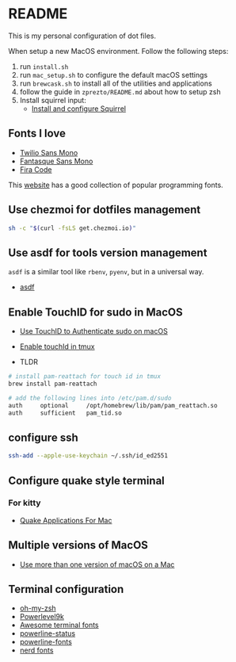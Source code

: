 # README

This is my personal configuration of dot files. 

When setup a new MacOS environment. Follow the following steps:

1. run `install.sh`
2. run `mac_setup.sh` to configure the default macOS settings
3. run `brewcask.sh` to install all of the utilities and applications
4. follow the guide in `zprezto/README.md` about how to setup zsh
5. Install squirrel input:
	- [Install and configure Squirrel](https://www.dreamxu.com/install-config-squirrel/)

## Fonts I love

- [Twilio Sans Mono](https://github.com/twilio/twilio-sans-mono)
- [Fantasque Sans Mono](https://github.com/belluzj/fantasque-sans)
- [Fira Code](https://github.com/tonsky/FiraCod)

This [website](https://www.programmingfonts.org/) has a good collection of popular programming fonts.


## Use chezmoi for dotfiles management

```bash
sh -c "$(curl -fsLS get.chezmoi.io)"
```

## Use asdf for tools version management

`asdf` is a similar tool like `rbenv`, `pyenv`, but in a universal way.

- [asdf](https://asdf-vm.com/guide/getting-started.html)

## Enable TouchID for sudo in MacOS

- [Use TouchID to Authenticate sudo on macOS](https://it.digitaino.com/use-touchid-to-authenticate-sudo-on-macos/)
- [Enable touchId in tmux](https://github.com/fabianishere/pam_reattach)

- TLDR

```bash
# install pam-reattach for touch id in tmux
brew install pam-reattach

# add the following lines into /etc/pam.d/sudo
auth     optional     /opt/homebrew/lib/pam/pam_reattach.so
auth     sufficient   pam_tid.so
```

## configure ssh

```bash
ssh-add --apple-use-keychain ~/.ssh/id_ed2551
```

## Configure quake style terminal

### For kitty

- [Quake Applications For Mac](https://lukesmurray.com/blog/quake-applications-for-mac)

## Multiple versions of MacOS

- [Use more than one version of macOS on a Mac](https://support.apple.com/en-us/HT208891)


## Terminal configuration

- [oh-my-zsh](https://github.com/robbyrussell/oh-my-zsh)
- [Powerlevel9k](https://github.com/bhilburn/powerlevel9k)
- [Awesome terminal fonts](https://github.com/gabrielelana/awesome-terminal-fonts)
- [powerline-status](https://pypi.python.org/pypi/powerline-status)
- [powerline-fonts](https://github.com/powerline/fonts)
- [nerd fonts](https://github.com/ryanoasis/nerd-fonts)

